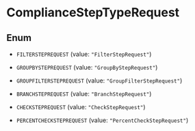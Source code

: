 

# ComplianceStepTypeRequest

## Enum


* `FILTERSTEPREQUEST` (value: `"FilterStepRequest"`)

* `GROUPBYSTEPREQUEST` (value: `"GroupByStepRequest"`)

* `GROUPFILTERSTEPREQUEST` (value: `"GroupFilterStepRequest"`)

* `BRANCHSTEPREQUEST` (value: `"BranchStepRequest"`)

* `CHECKSTEPREQUEST` (value: `"CheckStepRequest"`)

* `PERCENTCHECKSTEPREQUEST` (value: `"PercentCheckStepRequest"`)



